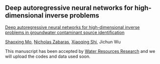 ## Deep autoregressive neural networks for high-dimensional inverse problems

[Deep autoregressive neural networks for high-dimensional inverse problems in groundwater contaminant source identification](https://arxiv.org/abs/1812.09444)

[Shaoxing Mo](https://scholar.google.com/citations?hl=en&user=G6ac1xUAAAAJ&view_op=list_works&gmla=AJsN-F4ses_YhFsF-w2sFZLhacR7vrVyN1272g_B7XQyGbYsvy_6ReJpe4ChndNy_cFQ7UqXCSi82UiLjMB2dKyqSj8x5DaPRg), [Nicholas Zabaras](https://www.zabaras.com/), [Xiaoqing Shi](https://scholar.google.com/citations?user=MLKqgKoAAAAJ&hl=en&oi=sra), Jichun Wu

This manuscript has been accepted by [Water Resources Research](https://agupubs.onlinelibrary.wiley.com/journal/19447973) and we will upload the codes and data used soon. 
